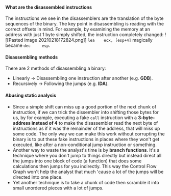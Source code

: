 #### What are the disassembled instructions
The instructions we see in the disassemblers are the translation of the byte sequences of the binary. The key point in disassembling is reading with the correct offsets in mind. For example, by examining the memory at an address with just 1 byte simply shifted, the instruction completely changed:
![[Pasted image 20210218172824.png]]
`lea	ecx, [esp+4]` magically became `dec		esp`.

#### Disassembling methods
There are 2 methods of disassembling a binary:
- Linearly -> Disassembling one instruction after another (e.g. **GDB**).
- Recursively -> Following the jumps (e.g. **IDA**).


#### Abusing static analysis
- Since a simple shift can miss up a good portion of the next chunk of instruction, if we can trick the dissembler into shifting those bytes for us, by for example, executing a fake `call` instruction with a **3-byte-address instead of 4** to make the disassembler read the next byte of instructions as if it was the remainder of the address, that will miss up some code. 
  The only way we can make this work without corrupting the binary is to put these fake instructions in places where they won't get executed, like after a non-conditional jump instruction or something.
- Another way to waste the analyst's time is by **branch functions**. It's a technique where you don't jump to things directly but instead direct all the jumps into one block of code (a function) that does some calculations then jumps for you indirectly. This way the Control Flow Graph won't help the analyst that much 'cause a lot of the jumps will be directed into one place.
-  Yet another technique is to take a chunk of code then scramble it into small unordered pieces with a lot of jumps. 
